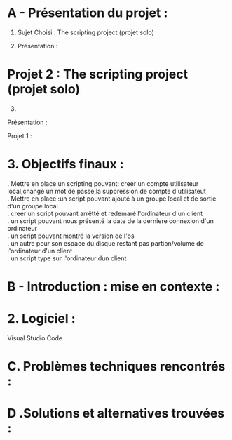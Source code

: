# A - Présentation du projet :
1. Sujet Choisi : The scripting project (projet solo)


2. Présentation :

# Projet 2 : The scripting project (projet solo)
3. 
Présentation :

Projet 1 : 
# 3. Objectifs finaux :
. Mettre en place un scripting pouvant: creer un compte utilisateur local,changé un mot de passe,la suppression de compte d'utilisateut  
. Mettre en place :un script pouvant ajouté à un groupe local et de sortie d'un groupe local  
. creer un script pouvant arrêtté et redemaré l'ordinateur d'un client  
. un script pouvant nous présenté la date de la derniere connexion d'un ordinateur  
. un script pouvant montré la version de l'os  
. un autre pour son espace du disque restant pas partion/volume de l'ordinateur d'un client  
. un script type sur l'ordinateur dun client  
# B - Introduction : mise en contexte :


# 2. Logiciel :  
Visual Studio Code

# 



# C. Problèmes techniques rencontrés :   



# D .Solutions et alternatives trouvées :

